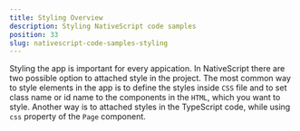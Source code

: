 ```yaml
---
title: Styling Overview
description: Styling NativeScript code samples
position: 33
slug: nativescript-code-samples-styling
---
```

Styling the app is important for every appication. In NativeScript there are two possible option to attached style in the project.
The most common way to style elements in the app is to define the styles inside `CSS` file and to set class name or id name to the components in the `HTML`, which you want to style.
Another way is to attached styles in the TypeScript code, while using `css` property of the `Page` component.
